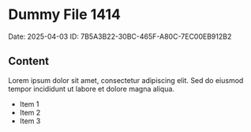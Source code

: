 # Dummy File 1414

Date: 2025-04-03
ID: 7B5A3B22-30BC-465F-A80C-7EC00EB912B2

## Content

Lorem ipsum dolor sit amet, consectetur adipiscing elit.
Sed do eiusmod tempor incididunt ut labore et dolore magna aliqua.

* Item 1
* Item 2
* Item 3

